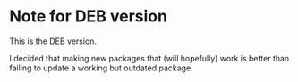 # Note for DEB version

This is the DEB version.

I decided that making new packages that (will hopefully) work is better than
failing to update a working but outdated package.
